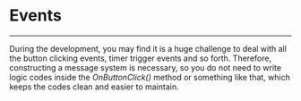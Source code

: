 # Events

* * * * *
During the development, you may find it is a huge challenge to deal with all the button clicking events, timer trigger events and so forth. Therefore, constructing a message system is necessary, so you do not need to write logic codes inside the *OnButtonClick()* method or something like that, which keeps the codes clean and easier to maintain.